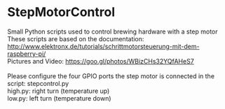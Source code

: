 # StepMotorControl
Small Python scripts used to control brewing hardware with a step motor
<br>
These scripts are based on the documentation: http://www.elektronx.de/tutorials/schrittmotorsteuerung-mit-dem-raspberry-pi/
<br>
Pictures and Video: https://goo.gl/photos/WBizCHs32YQfAHeS7
<br>
<br>
Please configure the four GPIO ports the step motor is connected in the script: stepcontrol.py
<br>
high.py: right turn (temperature up)
<br>
low.py: left turn (temperature down)
